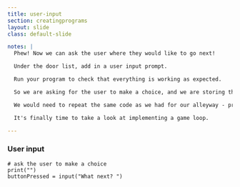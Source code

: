 ```yaml
---
title: user-input
section: creatingprograms
layout: slide
class: default-slide

notes: |
  Phew! Now we can ask the user where they would like to go next!

  Under the door list, add in a user input prompt.

  Run your program to check that everything is working as expected.

  So we are asking for the user to make a choice, and we are storing that choice in the `buttonPressed` variable, but then what?

  We would need to repeat the same code as we had for our alleyway - print out the name of the room, the description, and the options. That's a lot of repeated code, and what about all the other rooms we might enter?

  It's finally time to take a look at implementing a game loop.

---
```



### User input

    # ask the user to make a choice
    print("")
    buttonPressed = input("What next? ")
